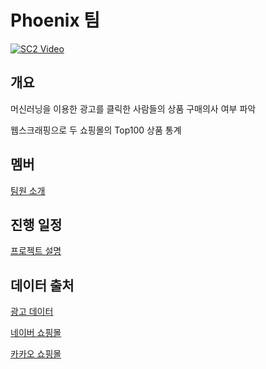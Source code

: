# Phoenix 팀
[![SC2 Video](https://img.youtube.com/vi/pl94wmBtyZc/0.jpg)](https://www.youtube.com/watch?v=pl94wmBtyZc)
## 개요

머신러닝을 이용한 광고를 클릭한 사람들의 상품 구매의사 여부 파악

웹스크래핑으로 두 쇼핑몰의 Top100 상품 통계

## 멤버
<a href="https://github.com/00FFEF/Team_Project/tree/master/teams_desc">팀원 소개</a> <br>

## 진행 일정
<a href="https://github.com/00FFEF/Team_Project/tree/master/project_desc">프로젝트 설명</a>

## 데이터 출처

[광고 데이터](https://www.kaggle.com/jahnveenarang/cvdcvd-vd)

[네이버 쇼핑몰](https://search.shopping.naver.com/best100v2/detail.nhn?catId=50000000)

[카카오 쇼핑몰](https://store.kakao.com/home/best)
